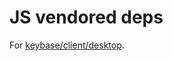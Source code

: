 # JS vendored deps

For [keybase/client/desktop](https://github.com/keybase/client/tree/master/desktop).
